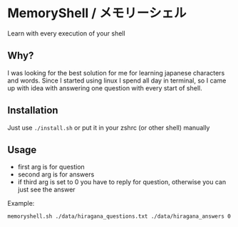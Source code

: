 # MemoryShell / メモリーシェル
Learn with every execution of your shell

## Why?
I was looking for the best solution for me for learning japanese characters and words. Since I started using linux I spend all day in terminal, so I came up with idea with answering one question with every start of shell.

## Installation
Just use ``./install.sh`` or put it in your zshrc (or other shell) manually

## Usage
- first arg is for question
- second arg is for answers
- if third arg is set to 0 you have to reply for question, otherwise you can just see the answer

Example:
```
memoryshell.sh ./data/hiragana_questions.txt ./data/hiragana_answers 0
```
